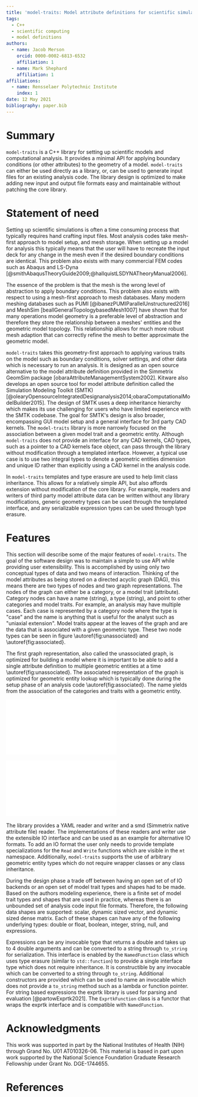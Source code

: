 ```yaml
---
title: 'model-traits: Model attribute definitions for scientific simulations in C++'
tags:
  - C++
  - scientific computing
  - model definitions
authors:
  - name: Jacob Merson
    orcid: 0000-0002-6813-6532
    affiliation: 1
  - name: Mark Shephard
    affiliation: 1
affiliations:
  - name: Rensselaer Polytechnic Institute
    index: 1
date: 12 May 2021
bibliography: paper.bib
---
```


# Summary
`model-traits` is a C++ library for setting up scientific models and computational analysis. It provides a minimal API for applying boundary conditions (or other attributes) to the geometry of a model. `model-traits` can either be used directly as a library, or, can be used to generate input files for an existing analysis code. The library design is optimized to make adding new input and output file formats easy and maintainable without patching the core library. 

# Statement of need
Setting up scientific simulations is often a time consuming process that typically requires hand crafting input files. Most analysis codes take mesh-first approach to model setup, and mesh storage. When setting up a model for analysis this typically means that the user will have to recreate the input deck for any change in the mesh even if the desired boundary conditions are identical. This problem also exists with many commercial FEM codes such as Abaqus and LS-Dyna [@smithAbaqusTheoryGuide2009;@hallquistLSDYNATheoryManual2006].

The essence of the problem is that the mesh is the wrong level of abstraction to apply boundary conditions. This problem also exists with respect to using a mesh-first approach to mesh databases. Many modern meshing databases such as PUMI [@ibanezPUMIParallelUnstructured2016] and MeshSim [beallGeneralTopologybasedMesh1007] have shown that for many operations model geometry is a preferable level of abstraction and therefore they store the relationship between a meshes' entities and the geometric model topology. This relationship allows for much more robust mesh adaption that can correctly refine the mesh to better approximate the geometric model.

`model-traits` takes this geometry-first approach to applying various traits on the model such as boundary conditions, solver settings, and other data which is necessary to run an analysis. It is designed as an open source alternative to the model attribute definition provided in the Simmetrix GeomSim package [obaraAttributeManagementSystem2002]. Kitware also develops an open source tool for model attribute definition called the Simulation Modeling Toolkit (SMTK) [@olearyOpensourceIntegratedDesignanalysis2014;obaraComputationalModelBuilder2015]. The design of SMTK uses a deep inheritance hierarchy which makes its use challenging for users who have limited experience with the SMTK codebase. The goal for SMTK's design is also broader, encompassing GUI model setup and a general interface for 3rd party CAD kernels. The `model-traits` library is more narrowly focused on the association between a given model trait and a geometric entity. Although `model-traits` does not provide an interface for any CAD kernels, CAD types, such as a pointer to a CAD kernels face object, can pass through the library without modification through a templated interface. However, a typical use case is to use two integral types to denote a geometric entities dimension and unique ID rather than explicitly using a CAD kernel in the analysis code.

In `model-traits` templates and type erasure are used to help limit class inheritance. This allows for a relatively simple API, but also affords extension without modification of the core library. For example, readers and writers of third party model attribute data can be written without any library modifications, generic geometry types can be used through the templated interface, and any serializable expression types can be used through type erasure.

# Features

This section will describe some of the major features of `model-traits`. The goal of the software design was to maintain a simple to use API while providing user extensibility. This is accomplished by using only two conceptual types of data and two means of interaction. Thinking of the model attributes as being stored on a directed acyclic graph (DAG), this means there are two types of nodes and two graph representations. The nodes of the graph can either be a category, or a model trait (attribute). Category nodes can have a name (string), a type (string), and point to other categories and model traits. For example, an analysis may have multiple cases. Each case is represented by a category node where the type is "case" and the name is anything that is useful for the analyst such as "uniaxial extension". Model traits appear at the leaves of the graph and are the data that is associated with a given geometric type. These two node types can be seen in figure \autoref{fig:unassociated} and \autoref{fig:associated}.

The first graph representation, also called the unassociated graph, is optimized for building a model where it is important to be able to add a single attribute definition to multiple geometric entities at a time \autoref{fig:unassociated}. The associated representation of the graph is optimized for geometric entity lookup which is typically done during the setup phase of an analysis code \autoref{fig:associated}. The name yields from the association of the categories and traits with a geometric entity.

![Unassociated graph representation of an example multiscale finite element simulation.\label{fig:unassociated}](unassociated_graph.pdf)

![Associated Graph representation of the "uniaxial compression" analysis case.\label{fig:associated}](associated_graph.pdf)

The library provides a YAML reader and writer and a smd (Simmetrix native attribute file) reader. The implementations of these readers and writer use the extensible IO interface and can be used as an example for alternative IO formats. To add an IO format the user only needs to provide template specializations for the `Read` and `Write` functions which are visible in the `mt` namespace. Additionally, `model-traits` supports the use of arbitrary geometric entity types which do not require wrapper classes or any class inheritance.

During the design phase a trade off between having an open set of of IO backends or an open set of model trait types and shapes had to be made. Based on the authors modeling experience, there is a finite set of model trait types and shapes that are used in practice, whereas there is an unbounded set of analysis code input file formats. Therefore, the following data shapes are supported: scalar, dynamic sized vector, and dynamic sized dense matrix. Each of these shapes can have any of the following underlying types: double or float, boolean, integer, string, null, and expressions.

Expressions can be any invocable type that returns a double and takes up to 4 double arguments and can be converted to a string through `to_string` for serialization. This interface is enabled by the `NamedFunction` class which uses type erasure (similar to `std::function`) to provide a single interface type which does not require inheritance. It is constructible by any invocable which can be converted to a string through `to_string`. Additional constructors are provided which can be used to name an invocable which does not provide a `to_string` method such as a lambda or function pointer. For string based expressions the exprtk library is used for parsing and evaluation [@partowExprtk2021]. The `ExprtkFunction` class is a functor that wraps the exprtk interface and is compatible with `NamedFunction`.

# Acknowledgments
This work was supported in part by the National Institutes of Health (NIH) through Grand No. U01 AT010326-06. This material is based in part upon work supported by the National Science Foundation Graduate Research Fellowship under Grant No. DGE-1744655.

# References
